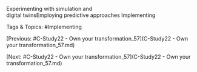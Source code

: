 Experimenting with 
simulation and  
digital twinsEmploying predictive 
approaches
Implementing  

   Tags & Topics:
   #Implementing

[Previous: #C-Study22 - Own your transformation_57](C-Study22 - Own your transformation_57.md)

[Next: #C-Study22 - Own your transformation_57](C-Study22 - Own your transformation_57.md)
